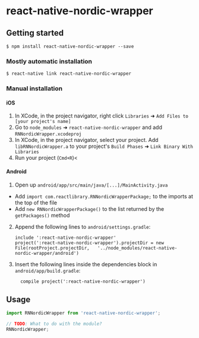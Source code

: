 
# react-native-nordic-wrapper

## Getting started

`$ npm install react-native-nordic-wrapper --save`

### Mostly automatic installation

`$ react-native link react-native-nordic-wrapper`

### Manual installation


#### iOS

1. In XCode, in the project navigator, right click `Libraries` ➜ `Add Files to [your project's name]`
2. Go to `node_modules` ➜ `react-native-nordic-wrapper` and add `RNNordicWrapper.xcodeproj`
3. In XCode, in the project navigator, select your project. Add `libRNNordicWrapper.a` to your project's `Build Phases` ➜ `Link Binary With Libraries`
4. Run your project (`Cmd+R`)<

#### Android

1. Open up `android/app/src/main/java/[...]/MainActivity.java`
  - Add `import com.reactlibrary.RNNordicWrapperPackage;` to the imports at the top of the file
  - Add `new RNNordicWrapperPackage()` to the list returned by the `getPackages()` method
2. Append the following lines to `android/settings.gradle`:
  	```
  	include ':react-native-nordic-wrapper'
  	project(':react-native-nordic-wrapper').projectDir = new File(rootProject.projectDir, 	'../node_modules/react-native-nordic-wrapper/android')
  	```
3. Insert the following lines inside the dependencies block in `android/app/build.gradle`:
  	```
      compile project(':react-native-nordic-wrapper')
  	```


## Usage
```javascript
import RNNordicWrapper from 'react-native-nordic-wrapper';

// TODO: What to do with the module?
RNNordicWrapper;
```
  